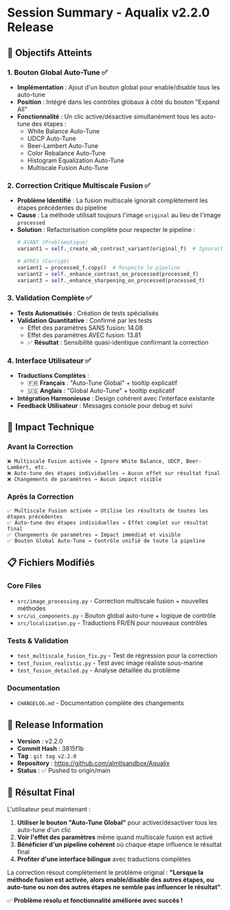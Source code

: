 # Session Summary - Aqualix v2.2.0 Release

## 🎯 Objectifs Atteints

### 1. **Bouton Global Auto-Tune** ✅
- **Implémentation** : Ajout d'un bouton global pour enable/disable tous les auto-tune
- **Position** : Intégré dans les contrôles globaux à côté du bouton "Expand All"
- **Fonctionnalité** : Un clic active/désactive simultanément tous les auto-tune des étapes :
  - White Balance Auto-Tune
  - UDCP Auto-Tune 
  - Beer-Lambert Auto-Tune
  - Color Rebalance Auto-Tune
  - Histogram Equalization Auto-Tune
  - Multiscale Fusion Auto-Tune

### 2. **Correction Critique Multiscale Fusion** ✅
- **Problème Identifié** : La fusion multiscale ignorait complètement les étapes précédentes du pipeline
- **Cause** : La méthode utilisait toujours l'image `original` au lieu de l'image `processed`
- **Solution** : Refactorisation complète pour respecter le pipeline :
  ```python
  # AVANT (Problématique)
  variant1 = self._create_wb_contrast_variant(original_f)  # Ignorait les étapes
  
  # APRÈS (Corrigé)
  variant1 = processed_f.copy()  # Respecte le pipeline
  variant2 = self._enhance_contrast_on_processed(processed_f)
  variant3 = self._enhance_sharpening_on_processed(processed_f)
  ```

### 3. **Validation Complète** ✅
- **Tests Automatisés** : Création de tests spécialisés
- **Validation Quantitative** : Confirmé par les tests
  - Effet des paramètres SANS fusion: 14.08
  - Effet des paramètres AVEC fusion: 13.81
  - ✅ **Résultat** : Sensibilité quasi-identique confirmant la correction

### 4. **Interface Utilisateur** ✅
- **Traductions Complètes** :
  - 🇫🇷 **Français** : "Auto-Tune Global" + tooltip explicatif
  - 🇺🇸 **Anglais** : "Global Auto-Tune" + tooltip explicatif
- **Intégration Harmonieuse** : Design cohérent avec l'interface existante
- **Feedback Utilisateur** : Messages console pour debug et suivi

## 🔬 Impact Technique

### Avant la Correction
```
❌ Multiscale Fusion activée → Ignore White Balance, UDCP, Beer-Lambert, etc.
❌ Auto-tune des étapes individuelles → Aucun effet sur résultat final
❌ Changements de paramètres → Aucun impact visible
```

### Après la Correction  
```
✅ Multiscale Fusion activée → Utilise les résultats de toutes les étapes précédentes
✅ Auto-tune des étapes individuelles → Effet complet sur résultat final
✅ Changements de paramètres → Impact immédiat et visible
✅ Bouton Global Auto-Tune → Contrôle unifié de toute la pipeline
```

## 📋 Fichiers Modifiés

### Core Files
- `src/image_processing.py` - Correction multiscale fusion + nouvelles méthodes
- `src/ui_components.py` - Bouton global auto-tune + logique de contrôle
- `src/localization.py` - Traductions FR/EN pour nouveaux contrôles

### Tests & Validation  
- `test_multiscale_fusion_fix.py` - Test de régression pour la correction
- `test_fusion_realistic.py` - Test avec image réaliste sous-marine
- `test_fusion_detailed.py` - Analyse détaillée du problème

### Documentation
- `CHANGELOG.md` - Documentation complète des changements

## 🚀 Release Information

- **Version** : v2.2.0
- **Commit Hash** : 3815f1b
- **Tag** : `git tag v2.2.0`
- **Repository** : https://github.com/almtlsandbox/Aqualix
- **Status** : ✅ Pushed to origin/main

## 🎉 Résultat Final

L'utilisateur peut maintenant :

1. **Utiliser le bouton "Auto-Tune Global"** pour activer/désactiver tous les auto-tune d'un clic
2. **Voir l'effet des paramètres** même quand multiscale fusion est activé
3. **Bénéficier d'un pipeline cohérent** où chaque étape influence le résultat final
4. **Profiter d'une interface bilingue** avec traductions complètes

La correction résout complètement le problème original : **"Lorsque la méthode fusion est activée, alors enable/disable des autres étapes, ou auto-tune ou non des autres étapes ne semble pas influencer le résultat"**.

✅ **Problème résolu et fonctionnalité améliorée avec succès !**
